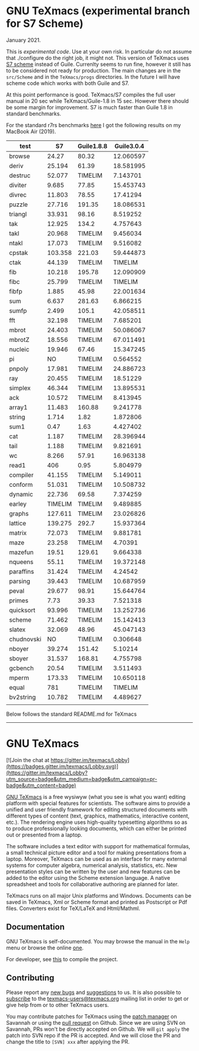 # GNU TeXmacs (experimental branch for S7 Scheme)

January 2021.

This is *experimental code*. Use at your own risk. In particular do not assume that ./configure do the right job, it might not.
This version of TeXmacs uses [S7 scheme](https://cm-gitlab.stanford.edu/bil/s7.git) instead of Guile. Currenlty seems to run fine, however it still has to be considered not ready for production. The main changes are in the `src/Scheme` and in the `TeXmacs/progs` directories. In the future I will have scheme code which works with both Guile and S7.

At this point performance is good. TeXmacs/S7 compiles the full user manual in 20 sec while TeXmacs/Guile-1.8 in 15 sec. However there should be some margin for improvement. S7 is much faster than Guile 1.8 in standard benchmarks. 

For the standard r7rs benchmarks [here](https://github.com/ecraven/r7rs-benchmarks) I got the following results on my MacBook Air (2019). 

| test    | S7      | Guile1.8.8  | Guile3.0.4    |
|---------|---------|---------|-----------|
| browse  | 24.27   | 80.32   | 12.060597 |
| deriv   | 25.194  | 61.39   | 18.581995 |
| destruc | 52.077  | TIMELIM | 7.143701  |
| diviter | 9.685   | 77.85   | 15.453743 |
| divrec  | 11.803  | 78.55   | 17.41294  |
| puzzle  | 27.716  | 191.35  | 18.086531 |
| triangl | 33.931  | 98.16   | 8.519252  |
| tak     | 12.925  | 134.2   | 4.757643  |
| takl    | 20.968  | TIMELIM | 9.456034  |
| ntakl   | 17.073  | TIMELIM | 9.516082  |
| cpstak  | 103.358 | 221.03  | 59.444873 |
| ctak    | 44.139  | TIMELIM | TIMELIM   |
| fib     | 10.218  | 195.78  | 12.090909 |
| fibc    | 25.799  | TIMELIM | TIMELIM   |
| fibfp   | 1.885   | 45.98   | 22.001634 |
| sum     | 6.637   | 281.63  | 6.866215  |
| sumfp   | 2.499   | 105.1   | 42.058511 |
| fft     | 32.198  | TIMELIM | 7.685201  |
| mbrot   | 24.403  | TIMELIM | 50.086067 |
| mbrotZ  | 18.556  | TIMELIM | 67.011491 |
| nucleic | 19.946  | 67.46   | 15.347245 |
| pi      | NO      | TIMELIM | 0.564552  |
| pnpoly  | 17.981  | TIMELIM | 24.886723 |
| ray     | 20.455  | TIMELIM | 18.51229  |
| simplex | 46.344  | TIMELIM | 13.895531 |
| ack     | 10.572  | TIMELIM | 8.413945  |
| array1  | 11.483  | 160.88  | 9.241778  |
| string  | 1.714   | 1.82    | 1.872806  |
| sum1    | 0.47    | 1.63    | 4.427402  |
| cat     | 1.187   | TIMELIM | 28.396944 |
| tail    | 1.188   | TIMELIM | 9.821691  |
| wc      | 8.266   | 57.91   | 16.963138 |
| read1   | 406     | 0.95    | 5.804979  |
| compiler | 41.155  | TIMELIM | 5.149011  |
| conform | 51.031  | TIMELIM | 10.508732 |
| dynamic | 22.736  | 69.58   | 7.374259  |
| earley  | TIMELIM | TIMELIM | 9.489885  |
| graphs  | 127.611 | TIMELIM | 23.026826 |
| lattice | 139.275 | 292.7   | 15.937364 |
| matrix  | 72.073  | TIMELIM | 9.881781  |
| maze    | 23.258  | TIMELIM | 4.70391   |
| mazefun | 19.51   | 129.61  | 9.664338  |
| nqueens | 55.11   | TIMELIM | 19.372148 |
| paraffins | 31.424  | TIMELIM | 4.24542   |
| parsing | 39.443  | TIMELIM | 10.687959 |
| peval   | 29.677  | 98.91   | 15.644764 |
| primes  | 7.73    | 39.33   | 7.521318  |
| quicksort | 93.996  | TIMELIM | 13.252736 |
| scheme  | 71.462  | TIMELIM | 15.142413 |
| slatex  | 32.069  | 48.96   | 45.047143 |
| chudnovski | NO      | TIMELIM | 0.306648  |
| nboyer  | 39.274  | 151.42  | 5.10214   |
| sboyer  | 31.537  | 168.81  | 4.755798  |
| gcbench | 20.54   | TIMELIM | 3.511493  |
| mperm   | 173.33  | TIMELIM | 10.650118 |
| equal   | 781     | TIMELIM | TIMELIM   |
| bv2string | 10.782  | TIMELIM | 4.489627  |
|  | | | |




Below follows the standard README.md for TeXmacs

-----------------------
# GNU TeXmacs
[![Join the chat at https://gitter.im/texmacs/Lobby](https://badges.gitter.im/texmacs/Lobby.svg)](https://gitter.im/texmacs/Lobby?utm_source=badge&utm_medium=badge&utm_campaign=pr-badge&utm_content=badge)

[GNU TeXmacs](https://texmacs.org) is a free wysiwyw (what you see is what you want) editing platform with special features for scientists. The software aims to provide a unified and user friendly framework for editing structured documents with different types of content (text, graphics, mathematics, interactive content, etc.). The rendering engine uses high-quality typesetting algorithms so as to produce professionally looking documents, which can either be printed out or presented from a laptop.

The software includes a text editor with support for mathematical formulas, a small technical picture editor and a tool for making presentations from a laptop. Moreover, TeXmacs can be used as an interface for many external systems for computer algebra, numerical analysis, statistics, etc. New presentation styles can be written by the user and new features can be added to the editor using the Scheme extension language. A native spreadsheet and tools for collaborative authoring are planned for later.

TeXmacs runs on all major Unix platforms and Windows. Documents can be saved in TeXmacs, Xml or Scheme format and printed as Postscript or Pdf files. Converters exist for TeX/LaTeX and Html/Mathml. 

## Documentation
GNU TeXmacs is self-documented. You may browse the manual in the `Help` menu or browse the online [one](https://www.texmacs.org/tmweb/manual/web-manual.en.html).

For developer, see [this](./COMPILE) to compile the project.

## Contributing
Please report any [new bugs](https://www.texmacs.org/tmweb/contact/bugs.en.html) and [suggestions](https://www.texmacs.org/tmweb/contact/wishes.en.html) to us. It is also possible to [subscribe](https://www.texmacs.org/tmweb/help/tmusers.en.html) to the <texmacs-users@texmacs.org> mailing list in order to get or give help from or to other TeXmacs users.

You may contribute patches for TeXmacs using the [patch manager](http://savannah.gnu.org/patch/?group=texmacs) on Savannah or using the [pull request](https://github.com/texmacs/texmacs/pulls) on Github. Since we are using SVN on Savannah, PRs won't be directly accepted on Github. We will `git apply` the patch into SVN repo if the PR is accepted. And we will close the PR and change the title to `[SVN] xxx` after applying the PR.
